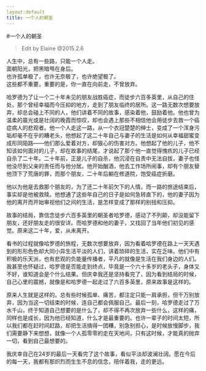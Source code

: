 ```yaml
---
layout:default
title: 一个人的朝圣
---
```


#一个人的朝圣
>Edit by Elaine @2015.2.6

人生中，总有一些路，只能一个人走。   
面朝阳光，把黑暗甩在身后。   
也许孤单极了，也许无奈极了，也许绝望极了。  
这些都不重要，重要的是，你一直在向前走，不曾放弃。  

哈罗德为了让一个二十年未见的朋友战胜癌症，而徒步六百多英里，从自己的住处，那个曾经幸福而今压抑的地方，走到了朋友临终的居所。这一路无数次想要放弃，却总会碰上不同的人，他们讲着不同的故事，感染着他，鼓励着他。他也曾为温柔的晨光或是壮阔的晚霞而惊叹，却也会遇上那些不相信他会用徒步去救一个癌症病人的悲观者。他一个人走这一路，从一个衣冠楚楚的绅士，变成了一个浑身污垢却毫不在乎的糟老头，他想起了这二十年自己与妻子的生活是如何从幸福甜蜜变成形同陌路——他们那么爱着对方，却狠心的伤害对方。他想起了他的儿子，他不知该如何面对的儿子，却在故事的结尾，才说起了那个他一直觉得愧疚的儿子已经自杀了二十年。二十年前，正是儿子的自杀，他沉浸在自责中无法自拔，妻子也怪他没尽到父亲的责任而与他分居。他开始酗酒，他去工作场所闹事，却有个朋友替他顶下了荒唐的罪，而那个朋友，二十年后躺在修道院，饱受癌症折磨。   

他以为他是去救那个朋友的，为了还二十年前欠下的人情，而一路的旅途结束后，事实却是他被救赎。他想通了这些年自己的日子是如何急转直下的，他的妻子因为他的离开而开始审视他们之间的生活，是怎样变成了那样的别扭和压抑。
  
故事的结局，靠信念徒步六百多英里的朝圣者哈罗德，感动了不列颠，却没能留下朋友，还好朋友走的很安详。而哈罗德和他的妻子，又找回了当年他们初见的感觉。原来这二十年，爱，从未离开。  

看书的过程就像哈罗德的旅程，无数次想要放弃，因为看着哈罗德在路上一天天遇到的形形色色却大同小异生活平淡的人们，讲着琐碎的生活，实在乏味。他们中有积极的乐天派，也有悲观的负能量传播者，平凡的就像是生活在我们身边的人们。我甚至也怀疑过，哈罗德是否能走到终点，毕竟是一个六十多岁的老头子，身体又不好，谁知道会是个什么结果。但庆幸我还是坚持看完了，因为看到结局的时候，自己心里的震撼，就像是和哈罗德一起走过了六百多英里，原来故事是这样的。  

原来人生就是这样的。总有些时候孤单、痛苦，都注定只能一肩承担，但千万别放弃，因为当这一切结束的时候，连自己都会佩服自己。最后一刻，哈罗德走过了万水千山，终于知道自己想要的是什么了，却不得不再次放弃一些什么，这样的痛，同样也是成长，因为他已经知道，什么才是最重要的。也许一辈子的时间太短，所以我们都在赶时间赶路，却把生活搞得一团糟，别急别担心，是时候放慢脚步，我们需要静下来想想，就像一个人孤零零的走在天地间，只有这时候，才能真的抛弃一切，看到自己最想要的。  

我庆幸自己在24岁的最后一天看完了这个故事，看似平淡却波澜壮阔。愿在今后的每一天，我都有那炽烈而生生不息的信念，陪伴着我，走的更远。